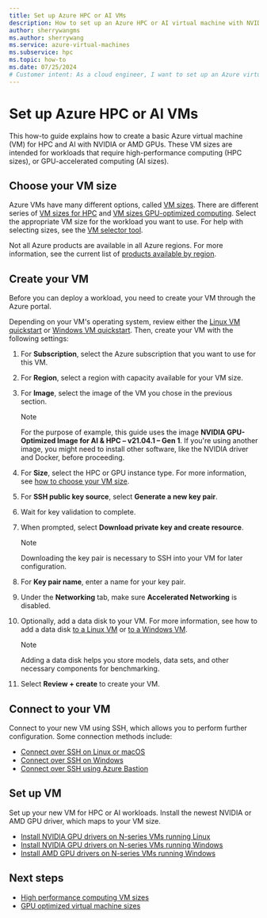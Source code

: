 ```yaml
---
title: Set up Azure HPC or AI VMs
description: How to set up an Azure HPC or AI virtual machine with NVIDIA or AMD GPUs using the Azure portal.
author: sherrywangms 
ms.author: sherrywang 
ms.service: azure-virtual-machines
ms.subservice: hpc
ms.topic: how-to
ms.date: 07/25/2024
# Customer intent: As a cloud engineer, I want to set up an Azure virtual machine for HPC or AI with GPU support, so that I can efficiently run high-performance computing workloads and GPU-accelerated applications.
---
```


# Set up Azure HPC or AI VMs

This how-to guide explains how to create a basic Azure virtual machine (VM) for HPC and AI with NVIDIA or AMD GPUs. These VM sizes are intended for workloads that require high-performance computing (HPC sizes), or GPU-accelerated computing (AI sizes).

## Choose your VM size

Azure VMs have many different options, called [VM sizes](sizes.md). There are different series of [VM sizes for HPC](sizes-hpc.md) and [VM sizes GPU-optimized computing](sizes-gpu.md). Select the appropriate VM size for the workload you want to use. For help with selecting sizes, see the [VM selector tool](https://azure.microsoft.com/pricing/vm-selector/). 

Not all Azure products are available in all Azure regions. For more information, see the current list of [products available by region](https://azure.microsoft.com/global-infrastructure/services/).

## Create your VM

Before you can deploy a workload, you need to create your VM through the Azure portal.

Depending on your VM's operating system, review either the [Linux VM quickstart](./linux/quick-create-portal.md) or [Windows VM quickstart](./windows/quick-create-portal.md). Then, create your VM with the following settings:

1. For **Subscription**, select the Azure subscription that you want to use for this VM.

1. For **Region**, select a region with capacity available for your VM size.

1. For **Image**, select the image of the VM you chose in the previous section.

    > [!NOTE]
    > For the purpose of example, this guide uses the image **NVIDIA GPU-Optimized Image for AI & HPC – v21.04.1 – Gen 1**. If you're using another image, you might need to install other software, like the NVIDIA driver and Docker, before proceeding.

1. For **Size**, select the HPC or GPU instance type. For more information, see [how to choose your VM size](#choose-your-vm-size).

1. For **SSH public key source**, select **Generate a new key pair**.

1. Wait for key validation to complete.

1. When prompted, select **Download private key and create resource**.

    > [!NOTE]
    > Downloading the key pair is necessary to SSH into your VM for later configuration.

1. For **Key pair name**, enter a name for your key pair.

1. Under the **Networking** tab, make sure **Accelerated Networking** is disabled.

1. Optionally, add a data disk to your VM. For more information, see how to add a data disk [to a Linux VM](./linux/attach-disk-portal.yml) or [to a Windows VM](./windows/attach-managed-disk-portal.yml).

    > [!NOTE]
    > Adding a data disk helps you store models, data sets, and other necessary components for benchmarking. 

1. Select **Review + create** to create your VM.

## Connect to your VM

Connect to your new VM using SSH, which allows you to perform further configuration. Some connection methods include:

- [Connect over SSH on Linux or macOS](./linux/mac-create-ssh-keys.md#ssh-into-your-vm)
- [Connect over SSH on Windows](./linux/ssh-from-windows.md#connect-to-your-vm)
- [Connect over SSH using Azure Bastion](/azure/bastion/bastion-connect-vm-ssh-linux)

## Set up VM

Set up your new VM for HPC or AI workloads. Install the newest NVIDIA or AMD GPU driver, which maps to your VM size.

- [Install NVIDIA GPU drivers on N-series VMs running Linux](./linux/n-series-driver-setup.md)
- [Install NVIDIA GPU drivers on N-series VMs running Windows](./windows/n-series-driver-setup.md)
- [Install AMD GPU drivers on N-series VMs running Windows](./windows/n-series-amd-driver-setup.md)

## Next steps

- [High performance computing VM sizes](sizes-hpc.md)
- [GPU optimized virtual machine sizes](sizes-gpu.md)
